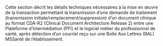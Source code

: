 Cette section décrit les détails techniques nécessaires à la mise en œuvre de la transaction permettant la transmission d’une demande de traitement (transmission initiale/remplacement/suppression) d’un document clinique au format CDA-R2 (Clinical Document Architecture Release 2) entre une Plateforme d’Intermédiation (PFI) et le logiciel métier du professionnel de santé, après détection d’un courriel reçu sur une Boîte Aux Lettres (BAL) MSSanté de l’établissement.